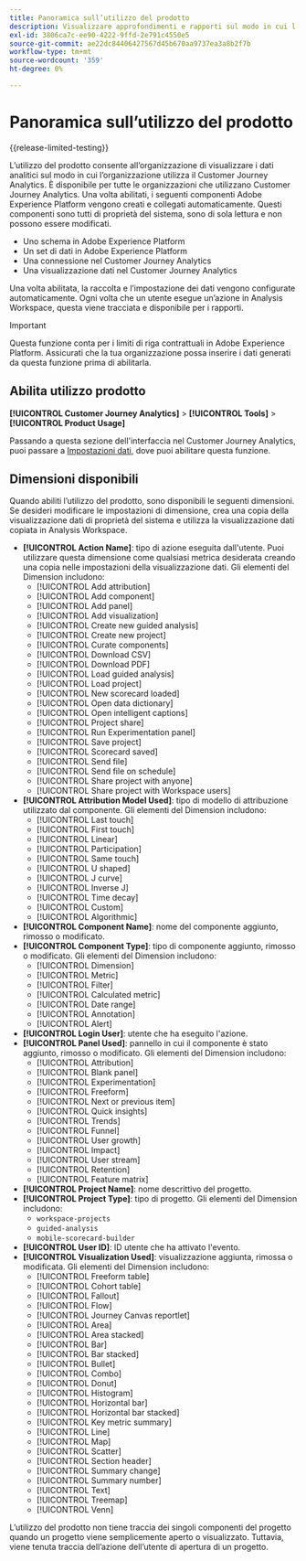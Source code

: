 ```yaml
---
title: Panoramica sull’utilizzo del prodotto
description: Visualizzare approfondimenti e rapporti sul modo in cui l’organizzazione utilizza il Customer Journey Analytics.
exl-id: 3806ca7c-ee90-4222-9ffd-2e791c4550e5
source-git-commit: ae22dc84406427567d45b670aa9737ea3a8b2f7b
workflow-type: tm+mt
source-wordcount: '359'
ht-degree: 0%

---
```


# Panoramica sull’utilizzo del prodotto

{{release-limited-testing}}

L’utilizzo del prodotto consente all’organizzazione di visualizzare i dati analitici sul modo in cui l’organizzazione utilizza il Customer Journey Analytics. È disponibile per tutte le organizzazioni che utilizzano Customer Journey Analytics. Una volta abilitati, i seguenti componenti Adobe Experience Platform vengono creati e collegati automaticamente. Questi componenti sono tutti di proprietà del sistema, sono di sola lettura e non possono essere modificati.

* Uno schema in Adobe Experience Platform
* Un set di dati in Adobe Experience Platform
* Una connessione nel Customer Journey Analytics
* Una visualizzazione dati nel Customer Journey Analytics

Una volta abilitata, la raccolta e l’impostazione dei dati vengono configurate automaticamente. Ogni volta che un utente esegue un’azione in Analysis Workspace, questa viene tracciata e disponibile per i rapporti.

>[!IMPORTANT]
>
>Questa funzione conta per i limiti di riga contrattuali in Adobe Experience Platform. Assicurati che la tua organizzazione possa inserire i dati generati da questa funzione prima di abilitarla.

## Abilita utilizzo prodotto

**[!UICONTROL Customer Journey Analytics]** > **[!UICONTROL Tools]** > **[!UICONTROL Product Usage]**

Passando a questa sezione dell&#39;interfaccia nel Customer Journey Analytics, puoi passare a [Impostazioni dati](data-settings.md), dove puoi abilitare questa funzione.

## Dimensioni disponibili

Quando abiliti l’utilizzo del prodotto, sono disponibili le seguenti dimensioni. Se desideri modificare le impostazioni di dimensione, crea una copia della visualizzazione dati di proprietà del sistema e utilizza la visualizzazione dati copiata in Analysis Workspace.

* **[!UICONTROL Action Name]**: tipo di azione eseguita dall&#39;utente. Puoi utilizzare questa dimensione come qualsiasi metrica desiderata creando una copia nelle impostazioni della visualizzazione dati. Gli elementi del Dimension includono:
   * [!UICONTROL Add attribution]
   * [!UICONTROL Add component]
   * [!UICONTROL Add panel]
   * [!UICONTROL Add visualization]
   * [!UICONTROL Create new guided analysis]
   * [!UICONTROL Create new project]
   * [!UICONTROL Curate components]
   * [!UICONTROL Download CSV]
   * [!UICONTROL Download PDF]
   * [!UICONTROL Load guided analysis]
   * [!UICONTROL Load project]
   * [!UICONTROL New scorecard loaded]
   * [!UICONTROL Open data dictionary]
   * [!UICONTROL Open intelligent captions]
   * [!UICONTROL Project share]
   * [!UICONTROL Run Experimentation panel]
   * [!UICONTROL Save project]
   * [!UICONTROL Scorecard saved]
   * [!UICONTROL Send file]
   * [!UICONTROL Send file on schedule]
   * [!UICONTROL Share project with anyone]
   * [!UICONTROL Share project with Workspace users]
* **[!UICONTROL Attribution Model Used]**: tipo di modello di attribuzione utilizzato dal componente. Gli elementi del Dimension includono:
   * [!UICONTROL Last touch]
   * [!UICONTROL First touch]
   * [!UICONTROL Linear]
   * [!UICONTROL Participation]
   * [!UICONTROL Same touch]
   * [!UICONTROL U shaped]
   * [!UICONTROL J curve]
   * [!UICONTROL Inverse J]
   * [!UICONTROL Time decay]
   * [!UICONTROL Custom]
   * [!UICONTROL Algorithmic]
* **[!UICONTROL Component Name]**: nome del componente aggiunto, rimosso o modificato.
* **[!UICONTROL Component Type]**: tipo di componente aggiunto, rimosso o modificato. Gli elementi del Dimension includono:
   * [!UICONTROL Dimension]
   * [!UICONTROL Metric]
   * [!UICONTROL Filter]
   * [!UICONTROL Calculated metric]
   * [!UICONTROL Date range]
   * [!UICONTROL Annotation]
   * [!UICONTROL Alert]
* **[!UICONTROL Login User]**: utente che ha eseguito l&#39;azione.
* **[!UICONTROL Panel Used]**: pannello in cui il componente è stato aggiunto, rimosso o modificato. Gli elementi del Dimension includono:
   * [!UICONTROL Attribution]
   * [!UICONTROL Blank panel]
   * [!UICONTROL Experimentation]
   * [!UICONTROL Freeform]
   * [!UICONTROL Next or previous item]
   * [!UICONTROL Quick insights]
   * [!UICONTROL Trends]
   * [!UICONTROL Funnel]
   * [!UICONTROL User growth]
   * [!UICONTROL Impact]
   * [!UICONTROL User stream]
   * [!UICONTROL Retention]
   * [!UICONTROL Feature matrix]
* **[!UICONTROL Project Name]**: nome descrittivo del progetto.
* **[!UICONTROL Project Type]**: tipo di progetto. Gli elementi del Dimension includono:
   * `workspace-projects`
   * `guided-analysis`
   * `mobile-scorecard-builder`
* **[!UICONTROL User ID]**: ID utente che ha attivato l&#39;evento.
* **[!UICONTROL Visualization Used]**: visualizzazione aggiunta, rimossa o modificata. Gli elementi del Dimension includono:
   * [!UICONTROL Freeform table]
   * [!UICONTROL Cohort table]
   * [!UICONTROL Fallout]
   * [!UICONTROL Flow]
   * [!UICONTROL Journey Canvas reportlet]
   * [!UICONTROL Area]
   * [!UICONTROL Area stacked]
   * [!UICONTROL Bar]
   * [!UICONTROL Bar stacked]
   * [!UICONTROL Bullet]
   * [!UICONTROL Combo]
   * [!UICONTROL Donut]
   * [!UICONTROL Histogram]
   * [!UICONTROL Horizontal bar]
   * [!UICONTROL Horizontal bar stacked]
   * [!UICONTROL Key metric summary]
   * [!UICONTROL Line]
   * [!UICONTROL Map]
   * [!UICONTROL Scatter]
   * [!UICONTROL Section header]
   * [!UICONTROL Summary change]
   * [!UICONTROL Summary number]
   * [!UICONTROL Text]
   * [!UICONTROL Treemap]
   * [!UICONTROL Venn]

L’utilizzo del prodotto non tiene traccia dei singoli componenti del progetto quando un progetto viene semplicemente aperto o visualizzato. Tuttavia, viene tenuta traccia dell’azione dell’utente di apertura di un progetto.

